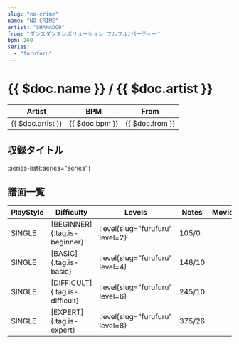 ```yaml
---
slug: "no-crime"
name: "NO CRIME"
artist: "SHANADOO"
from: "ダンスダンスレボリューション フルフル♪パーティー"
bpm: 160
series:
  - "furufuru"
---
```


# {{ $doc.name }} / {{ $doc.artist }}

|Artist|BPM|From|
|------|---|----|
|{{ $doc.artist }}|{{ $doc.bpm }}|{{ $doc.from }}|

## 収録タイトル

:series-list{:series="series"}

## 譜面一覧

|PlayStyle|Difficulty|Levels|Notes|Movie|
|---------|----------|------|-----|-----|
|SINGLE|[BEGINNER]{.tag.is-beginner}|<div class="field is-grouped is-grouped-multiline"> :level{slug="furufuru" level=2}</div>|105/0||
|SINGLE|[BASIC]{.tag.is-basic}|<div class="field is-grouped is-grouped-multiline"> :level{slug="furufuru" level=4}</div>|148/10||
|SINGLE|[DIFFICULT]{.tag.is-difficult}|<div class="field is-grouped is-grouped-multiline"> :level{slug="furufuru" level=6}</div>|245/10||
|SINGLE|[EXPERT]{.tag.is-expert}|<div class="field is-grouped is-grouped-multiline"> :level{slug="furufuru" level=8}</div>|375/26||
